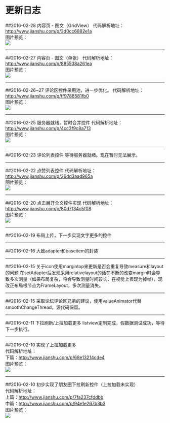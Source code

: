 # 更新日志

##2016-02-28
内容页 - 图文（GridView）
代码解析地址：</br>
http://www.jianshu.com/p/3d0cc6882e1a </br>
图片预览：</br>
![](http://upload-images.jianshu.io/upload_images/684042-114feffc2a7be669.gif)

***
##2016-02-27
内容页 - 图文（单张）
代码解析地址：</br>
http://www.jianshu.com/p/885538a261ea </br>
图片预览：</br>
![](https://github.com/razerdp/FriendCircle/blob/main-dev/single_image.gif)

***
##2016-02-26~27
评论区控件采用池，进一步优化。
代码解析地址：</br>
http://www.jianshu.com/p/ff9788581fb0 </br>
图片预览：</br>
![](https://github.com/razerdp/FriendCircle/blob/main-dev/img/comment_text_pool.gif)

***
##2016-02-25
服务器就绪，暂时合并控件
代码解析地址：</br>
http://www.jianshu.com/p/4cc3f9c8a713 </br>
图片预览：</br>
![](https://github.com/razerdp/FriendCircle/blob/main-dev/img/2016-02-25_test.gif)

***
##2016-02-23
评论列表控件
等待服务器就绪。现在暂时无法展示。

***
##2016-02-22
点赞列表控件
代码解析地址：</br>
http://www.jianshu.com/p/26dd3aad965a </br>
图片预览：</br>
![](https://github.com/razerdp/FriendCircle/blob/master/img/praise_widget.gif)

***
##2016-02-20
点击展开全文控件实现
代码解析地址：</br>
http://www.jianshu.com/p/80d7f34c5f08 </br>
图片预览：</br>
![](https://github.com/razerdp/FriendCircle/blob/master/img/click_to_show_more.gif)

***
##2016-02-19
布局上传，下一步实现文字更多的控件

***
##2016-02-16
大致adapter和baseitem的封装

***
##2016-02-15
关于icon使用margintop来更新是否会重复导致measure和layout的问题
在setAdapter后发现采用relativelayout的话在不断的改变margin时会导致多次测量（如果布局复杂，将会导致测量时间较长，在视觉上表现为掉帧），现改正布局根节点为FrameLayout，多次测量消失。

***
##2016-02-15
采取论坛评论区兄弟的建议，使用valueAnimator代替smoothChangeThread，源代码保留。

***
##2016-02-11
下拉刷新/上拉加载更多 listview定制完成，假数据测试成功，等待下一步执行。

***
##2016-02-10
实现了上拉加载更多</br>
代码解析地址：</br>
下篇：http://www.jianshu.com/p/68e13214cde4 </br>
图片预览：</br>
![](https://github.com/razerdp/FriendCircle/blob/master/img/2016-02-10%20%E5%8A%A0%E8%BD%BD%E6%9B%B4%E5%A4%9A.gif)

***
##2016-02-10
初步实现了朋友圈下拉刷新控件（上拉加载未实现）</br>
代码解析地址：</br>
上篇：http://www.jianshu.com/p/7fa237cfddbb </br>
中篇：http://www.jianshu.com/p/94e1e267b3b3 </br>
图片预览：</br>
![](https://github.com/razerdp/FriendCircle/blob/master/img/2016-02-10%20%E4%B8%8B%E6%8B%89%E5%88%B7%E6%96%B0.gif)

